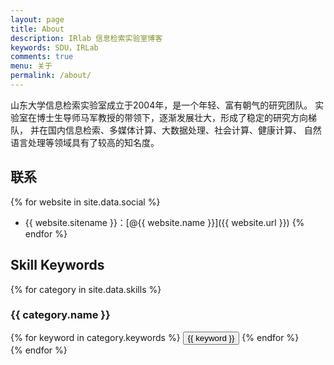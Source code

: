 ```yaml
---
layout: page
title: About
description: IRlab 信息检索实验室博客
keywords: SDU，IRLab
comments: true
menu: 关于
permalink: /about/
---
```


山东大学信息检索实验室成立于2004年，是一个年轻、富有朝气的研究团队。
实验室在博士生导师马军教授的带领下，逐渐发展壮大，形成了稳定的研究方向梯队，
并在国内信息检索、多媒体计算、大数据处理、社会计算、健康计算、
自然语言处理等领域具有了较高的知名度。

## 联系

{% for website in site.data.social %}
* {{ website.sitename }}：[@{{ website.name }}]({{ website.url }})
{% endfor %}

## Skill Keywords

{% for category in site.data.skills %}
### {{ category.name }}
<div class="btn-inline">
{% for keyword in category.keywords %}
<button class="btn btn-outline" type="button">{{ keyword }}</button>
{% endfor %}
</div>
{% endfor %}
